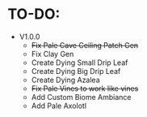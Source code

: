 TO-DO:
=

- V1.0.0
  - ~~Fix Pale Cave Ceiling Patch Gen~~
  - Fix Clay Gen
  - Create Dying Small Drip Leaf
  - Create Dying Big Drip Leaf
  - Create Dying Azalea
  - ~~Fix Pale Vines to work like vines~~
  - Add Custom Biome Ambiance
  - Add Pale Axolotl